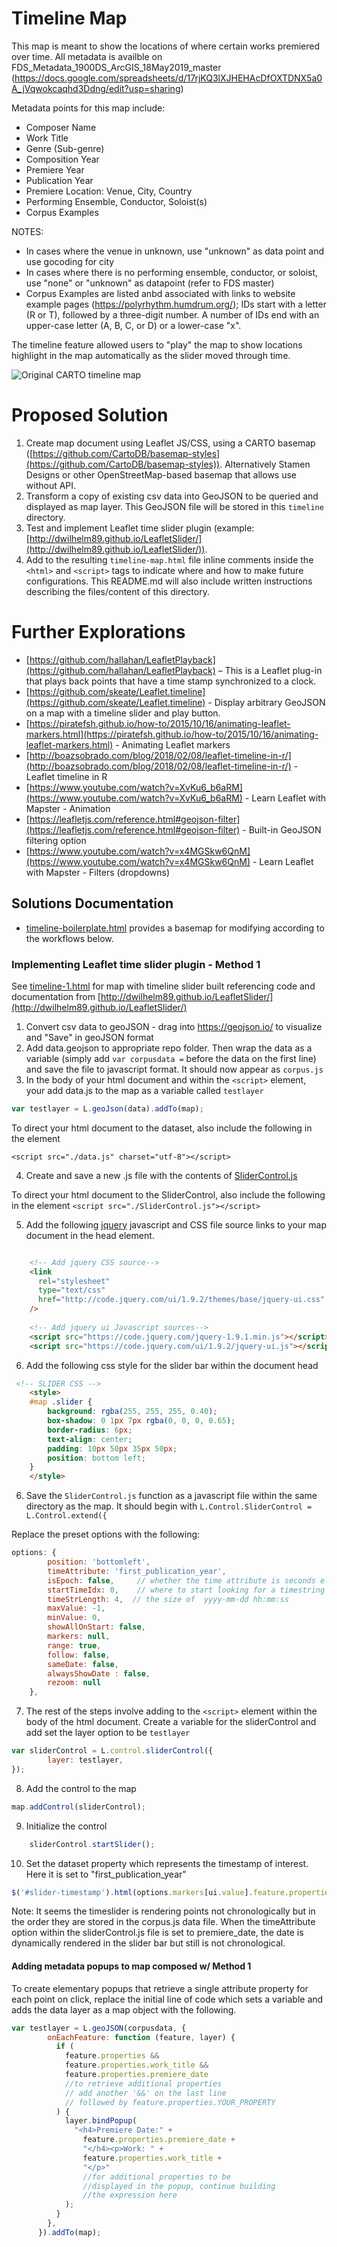# Timeline Map

This map is meant to show the locations of where certain works premiered over time. All metadata is availble on FDS_Metadata_1900DS_ArcGIS_18May2019_master (https://docs.google.com/spreadsheets/d/17rjKQ3lXJHEHAcDfOXTDNX5a0A_jVqwokcaqhd3Ddng/edit?usp=sharing)

Metadata points for this map include:
- Composer Name
- Work Title
- Genre (Sub-genre)
- Composition Year
- Premiere Year
- Publication Year
- Premiere Location: Venue, City, Country
- Performing Ensemble, Conductor, Soloist(s)
- Corpus Examples

NOTES:
- In cases where the venue in unknown, use "unknown" as data point and use gocoding for city
- In cases where there is no performing ensemble, conductor, or soloist, use "none" or "unknown" as datapoint (refer to FDS master)
- Corpus Examples are listed anbd associated with links to website example pages (https://polyrhythm.humdrum.org/); IDs start with a letter (R or T), followed by a three-digit number. A number of IDs end with an upper-case letter (A, B, C, or D) or a lower-case "x".


The timeline feature allowed users to "play" the map to show locations highlight in the map automatically as the slider moved through time.

![Original CARTO timeline map](timeline-carto.png)

# Proposed Solution

1. Create map document using Leaflet JS/CSS, using a CARTO basemap ([https://github.com/CartoDB/basemap-styles](https://github.com/CartoDB/basemap-styles)). Alternatively Stamen Designs or other OpenStreetMap-based basemap that allows use without API.
2. Transform a copy of existing csv data into GeoJSON to be queried and displayed as map layer. This GeoJSON file will be stored in this `timeline` directory.
3. Test and implement Leaflet time slider plugin (example: [http://dwilhelm89.github.io/LeafletSlider/](http://dwilhelm89.github.io/LeafletSlider/)).
4. Add to the resulting `timeline-map.html` file inline comments inside the `<html>` and `<script>` tags to indicate where and how to make future configurations. This README.md will also include written instructions describing the files/content of this directory.

# Further Explorations

- [https://github.com/hallahan/LeafletPlayback](https://github.com/hallahan/LeafletPlayback) – This is a Leaflet plug-in that plays back points that have a time stamp synchronized to a clock.
- [https://github.com/skeate/Leaflet.timeline](https://github.com/skeate/Leaflet.timeline) - Display arbitrary GeoJSON on a map with a timeline slider and play button.
- [https://piratefsh.github.io/how-to/2015/10/16/animating-leaflet-markers.html](https://piratefsh.github.io/how-to/2015/10/16/animating-leaflet-markers.html) - Animating Leaflet markers
- [http://boazsobrado.com/blog/2018/02/08/leaflet-timeline-in-r/](http://boazsobrado.com/blog/2018/02/08/leaflet-timeline-in-r/) - Leaflet timeline in R
- [https://www.youtube.com/watch?v=XvKu6_b6aRM](https://www.youtube.com/watch?v=XvKu6_b6aRM) - Learn Leaflet with Mapster - Animation
- [https://leafletjs.com/reference.html#geojson-filter](https://leafletjs.com/reference.html#geojson-filter) - Built-in GeoJSON filtering option
- [https://www.youtube.com/watch?v=x4MGSkw6QnM](https://www.youtube.com/watch?v=x4MGSkw6QnM) - Learn Leaflet with Mapster - Filters (dropdowns)


## Solutions Documentation 

- [timeline-boilerplate.html](./timeline-boilerplate.html) provides a basemap for modifying according to the workflows below. 
    
### Implementing Leaflet time slider plugin - Method 1

See [timeline-1.html](./timeline-1.html) for map with timeline slider built referencing code and documentation from [http://dwilhelm89.github.io/LeafletSlider/](http://dwilhelm89.github.io/LeafletSlider/)

1. Convert csv data to geoJSON - drag into https://geojson.io/ to visualize and "Save" in geoJSON format 
2. Add data.geojson to appropriate repo folder. Then wrap the data as a variable (simply add `var corpusdata =` before the data on the first line) and save the file to javascript format. It should now appear as `corpus.js`
3. In the body of your html document and within the `<script>` element, your add data.js to the map as a variable called `testlayer`

```js
var testlayer = L.geoJson(data).addTo(map);
```
    
To direct your html document to the dataset, also include the following in the <head> element

`<script src="./data.js" charset="utf-8"></script>`

4. Create and save a new .js file with the contents of [SliderControl.js](https://github.com/dwilhelm89/LeafletSlider/blob/master/SliderControl.js)

To direct your html document to the SliderControl, also include the following in the <head> element
`<script src="./SliderControl.js"></script>`

5. Add the following [jquery](https://jqueryui.com/download/) javascript and CSS file source links to your map document in the head element. 

```html

    <!-- Add jquery CSS source-->
    <link
      rel="stylesheet"
      type="text/css"
      href="http://code.jquery.com/ui/1.9.2/themes/base/jquery-ui.css"
    />
        
    <!-- Add jquery ui Javascript sources-->
    <script src="https://code.jquery.com/jquery-1.9.1.min.js"></script>
    <script src="https://code.jquery.com/ui/1.9.2/jquery-ui.js"></script>

```

6. Add the following css style for the slider bar within the document head 

```html
 <!-- SLIDER CSS -->
    <style>
    #map .slider {
        background: rgba(255, 255, 255, 0.40);
        box-shadow: 0 1px 7px rgba(0, 0, 0, 0.65);
        border-radius: 6px;
        text-align: center;
        padding: 10px 50px 35px 50px;
        position: bottom left;
    }
    </style>
```

6. Save the `SliderControl.js` function as a javascript file within the same directory as the map. It should begin with `L.Control.SliderControl = L.Control.extend({` 
    
Replace the preset options with the following:

```js
options: {
        position: 'bottomleft',
        timeAttribute: 'first_publication_year',
        isEpoch: false,     // whether the time attribute is seconds elapsed from epoch
        startTimeIdx: 0,    // where to start looking for a timestring
        timeStrLength: 4,  // the size of  yyyy-mm-dd hh:mm:ss 
        maxValue: -1,
        minValue: 0,
        showAllOnStart: false,
        markers: null,
        range: true,
        follow: false,
        sameDate: false,
        alwaysShowDate : false,
        rezoom: null
    },
```


7. The rest of the steps involve adding to the `<script>` element within the body of the html document. Create a variable for the sliderControl and add set the layer option to be `testlayer`
```js
var sliderControl = L.control.sliderControl({
        layer: testlayer,
});
```

8. Add the control to the map
```js
map.addControl(sliderControl);
```

9. Initialize the control
```js
    sliderControl.startSlider();
```
10. Set the dataset property which represents the timestamp of interest. Here it is set to "first_publication_year"
```js
$('#slider-timestamp').html(options.markers[ui.value].feature.properties.first_publication_year);
```
Note: It seems the timeslider is rendering points not chronologically but in the order they are stored in the corpus.js data file. When the timeAttribute option within the sliderControl.js file is set to premiere_date, the date is dynamically rendered in the slider bar but still is not chronological. 


#### Adding metadata popups to map composed w/ Method 1 
To create elementary popups that retrieve a single attribute property for each point on click, replace the initial line of code which sets a variable and adds the data layer as a map object with the following.

```js
var testlayer = L.geoJSON(corpusdata, {
        onEachFeature: function (feature, layer) {
          if (
            feature.properties &&
            feature.properties.work_title &&
            feature.properties.premiere_date 
            //to retrieve additional properties  
            // add another '&&' on the last line
            // followed by feature.properties.YOUR_PROPERTY 
          ) {
            layer.bindPopup(
              "<h4>Premiere Date:" +
                feature.properties.premiere_date +
                "</h4><p>Work: " +
                feature.properties.work_title +
                "</p>"
                //for additional properties to be 
                //displayed in the popup, continue building
                //the expression here
            );
          }
        },
      }).addTo(map);
```